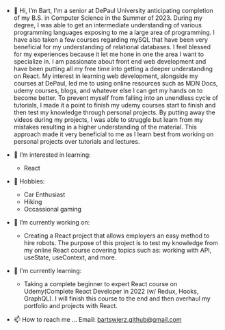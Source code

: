- 👋 Hi, I’m Bart, I'm a senior at DePaul University anticipating completion of my B.S. in Computer Science in the Summer of 2023. During my degree, I was able to get an intermediate understanding of various programming languages exposing to me a large area of programming. I have also taken a few courses regarding mySQL that have been very beneficial for my understanding of relational databases. I feel blessed for my experiences because it let me hone in one the area I want to specialize in. I am passionate about front end web development and have been putting all my free time into getting a deeper understanding on React. My interest in learning web development, alongside my courses at DePaul, led me to using online resources such as MDN Docs, udemy courses, blogs, and whatever else I can get my hands on to become better. To prevent myself from falling into an unendless cycle of tutorials, I made it a point to finish my udemy courses start to finish and then test my knowledge through personal projects. By putting away the videos during my projects, I was able to struggle but learn from my mistakes resulting in a higher understanding of the material. This approach made it very beneficial to me as I learn best from working on personal projects over tutorials and lectures. 

- 👀 I’m interested in learning: 
   - React

- 🌱 Hobbies: 
   - Car Enthusiast 
   - Hiking
   - Occassional gaming

- 🌱 I’m currently working on:
   - Creating a React project that allows employers an easy method to hire robots. The purpose of this project is to test my knowledge from my online React course covering topics such as: working with API, useState, useContext, and more.
 
- 💞️ I'm currently learning: 
  - Taking a complete beginner to expert React course on Udemy(Complete React Developer in 2022 (w/ Redux, Hooks, GraphQL). I will finish this course to the end and then overhaul my portfolio and projects with React.
  
- 📫 How to reach me ...
Email: bartswierz.github@gmail.com

<!---
bartswierz/bartswierz is a ✨ special ✨ repository because its `README.md` (this file) appears on your GitHub profile.
You can click the Preview link to take a look at your changes.
--->
